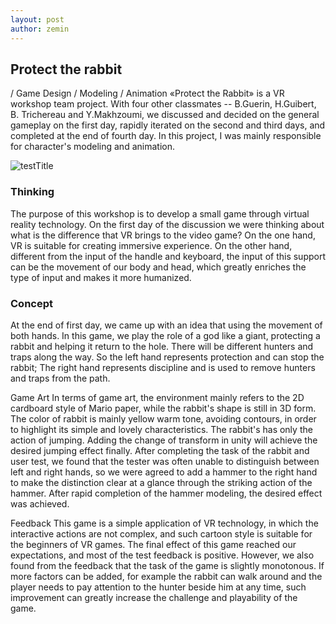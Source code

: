 ```yaml
---
layout: post
author: zemin 
---
```


## Protect the rabbit

/ Game Design / Modeling / Animation
«Protect the Rabbit» is a VR workshop team project. With four other classmates -- B.Guerin, H.Guibert, B. Trichereau and Y.Makhzoumi, we discussed and decided on the general gameplay on the first day, rapidly iterated on the second and third days, and completed at the end of fourth day. In this project, I was mainly responsible for character's modeling and animation.

![](https://github.com/zemin-xu/zemin-xu.github.io/assets/images/save-rabbit-jump.gif "testTitle")

### Thinking

The purpose of this workshop is to develop a small game through virtual reality technology. On the first day of the discussion we were thinking about what is the difference that VR brings to the video game? On the one hand, VR is suitable for creating immersive experience. On the other hand, different from the input of the handle and keyboard, the input of this support can be the movement of our body and head, which greatly enriches the type of input and makes it more humanized.

### Concept

At the end of first day, we came up with an idea that using the movement of both hands. In this game, we play the role of a god like a giant, protecting a rabbit and helping it return to the hole. There will be different hunters and traps along the way. So the left hand represents protection and can stop the rabbit; The right hand represents discipline and is used to remove hunters and traps from the path.

Game Art
In terms of game art, the environment mainly refers to the 2D cardboard style of Mario paper, while the rabbit's shape is still in 3D form. The color of rabbit is mainly yellow warm tone, avoiding contours, in order to highlight its simple and lovely characteristics. The rabbit's has only the action of jumping. Adding the change of transform in unity will achieve the desired jumping effect finally. After completing the task of the rabbit and user test, we found that the tester was often unable to distinguish between left and right hands, so we were agreed to add a hammer to the right hand to make the distinction clear at a glance through the striking action of the hammer. After rapid completion of the hammer modeling, the desired effect was achieved.

Feedback
This game is a simple application of VR technology, in which the interactive actions are not complex, and such cartoon style is suitable for the beginners of VR games. The final effect of this game reached our expectations, and most of the test feedback is positive. However, we also found from the feedback that the task of the game is slightly monotonous. If more factors can be added, for example the rabbit can walk around and the player needs to pay attention to the hunter beside him at any time, such improvement can greatly increase the challenge and playability of the game.
